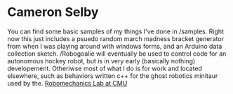 # Cameron Selby

You can find some basic samples of my things I've done in /samples. Right now this just includes a psuedo random march madness bracket generator from when I was playing around with windows forms, and an Arduino data collection sketch. /Robogoalie will eventually be used to control code for an autonomous hockey robot, but is in very early (basically nothing) developement. Otheriwse most of what I do is for work and located elsewhere, such as behaviors written c++ for the ghost robotics minitaur used by the. [Robomechanics Lab at CMU](https://www.cmu.edu/me/robomechanicslab/)


